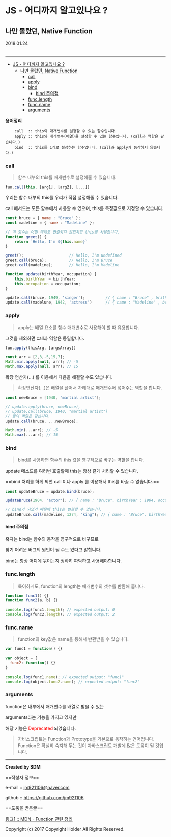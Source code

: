 # JS - 어디까지 알고있나요 ?
## 나만 몰랐던, Native Function

<div class="pull-right"> 2018.01.24 </div><br>

---

<!-- @import "[TOC]" {cmd="toc" depthFrom=1 depthTo=6 orderedList=false} -->
<!-- code_chunk_output -->

* [JS - 어디까지 알고있나요 ?](#js-어디까지-알고있나요)
	* [나만 몰랐던, Native Function](#나만-몰랐던-native-function)
		* [call](#call)
		* [apply](#apply)
		* [bind](#bind)
			* [bind 주의점](#bind-주의점)
		* [func.length](#funclength)
		* [func.name](#funcname)
		* [arguments](#arguments)

<!-- /code_chunk_output -->


**용어정리**
```
    call  :: this와 매개변수를 설정할 수 있는 함수입니다.
    apply :: this와 매개변수(배열)을 설정할 수 있는 함수입니다. (call과 역할은 같습니다.)
    bind  :: this를 1개로 설정하는 함수입니다. (call과 apply가 동작하지 않습니다.)
```

### call

> 함수 내부의 this를 매개변수로 설정해줄 수 있습니다.

```js
fun.call(this, [arg1], [arg2], [...])
```

우리는 함수 내부의 this를 우리가 직접 설정해줄 수 있습니다.

call 메서드는 모든 함수에서 사용할 수 있으며, this를 특정값으로 지정할 수 있습니다.

```js
const bruce = { name : "Bruce" };
const madeline = { name : "Madeline" };

// 이 함수는 어떤 객체도 연결되지 않았지만 this를 사용합니다.
function greet() {
    return `Hello, I'm ${this.name}`
}

greet();                    // Hello, I'm undefined
greet.call(bruce);          // Hello, I'm Bruce
greet.call(madeline);       // Hello, I'm Madeline
```

```js
function update(birthYear, occupation) {
    this.birthYear = birthYear;
    this.occupation = occupation;
}

update.call(bruce, 1949, 'singer');         // { name : "Bruce" , brithYear : 1949 , occupation : "singer" }
update.call(madelune, 1942, 'actress')      // { name : "Madeline" , brithYear : 1942 , occupation : "actress" }
```

### apply

> apply는 배열 요소를 함수 매개변수로 사용해야 할 때 유용합니다.

그것을 제외하면 call과 역할은 동일합니다.

```js
fun.apply(thisArg, [argsArray])
```

```js
const arr = [2,3,-5,15,7];
Math.min.apply(null, arr); // -5
Math.max.apply(null, arr); // 15
```

확장 연산자(...) 를 이용해서 다음을 해결할 수도 있습니다.

> 확장연산자(...)은 배열을 풀어서 차례대로 매개변수에 넣어주는 역할을 합니다.

```js
const newBruce = [1940, "martial artist"];

// update.apply(bruce, newBruce),
// update.call(bruce, 1940, "martial artist")
// 둘의 역할은 같습니다.
update.call(bruce, ...newBruce);

Math.min(...arr); // -5
Math.max(...arr); // 15
```

### bind

> bind를 사용하면 함수의 this 값을 영구적으로 바꾸는 역할을 합니다.

update 메소드를 여러번 호출할때 this는 항상 같게 처리할 수 있습니다.

==bind 처리를 하게 되면 call 이나 apply 를 이용해서 this를 바꿀 수 없습니다.==

```js
const updateBruce = update.bind(bruce);

updateBruce(1904, "actor"); // { name : "Bruce", birthYear : 1904, occupation : "actor" }

// bind가 되었기 때문에 this는 변결할 수 없습니다.
updateBruce.call(madeline, 1274, "king"); // { name : "Bruce", birthYear : 1274, occupation : "king" }
```

#### bind 주의점

혹자는 bind는 함수의 동작을 영구적으로 바꾸므로

찾기 어려운 버그의 원인이 될 수도 있다고 말합니다.

bind는 항상 어디에 묶이는지 정확히 파악하고 사용해야합니다.

### func.length

> 특이하게도, function의 length는 매개변수의 갯수를 반환해 줍니다.

```js
function func1() {}
function func2(a, b) {}

console.log(func1.length); // expected output: 0
console.log(func2.length); // expected output: 2
```

### func.name

> function의 key값은 name을 통해서 반환받을 수 있습니다.

```js
var func1 = function() {}

var object = {
  func2: function() {}
}

console.log(func1.name); // expected output: "func1"
console.log(object.func2.name); // expected output: "func2"
```

### arguments

function은 내부에서 매개변수를 배열로 받을 수 있는

arguments라는 기능을 가지고 있지만

해당 기능은 <span style='color:red'>Deprecated</span> 되었습니다.

> 자바스크립트는 Function과 Prototype을 기본으로 동작하는 언어입니다.
> Function은 확실히 숙지해 두는 것이 자바스크립트 개발에 많은 도움이 될 것입니다.

---


**Created by SDM**

==작성자 정보==

e-mail :: jm921106@naver.com

github :: https://github.com/jm921106

==도움을 받은글==

[링크1 :: MDN - Function 관련 정리 ](https://developer.mozilla.org/ko/docs/Web/JavaScript/Reference/Global_Objects/Function)

Copyright (c) 2017 Copyright Holder All Rights Reserved.

